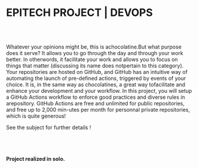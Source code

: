 # EPITECH PROJECT | DEVOPS

<br> <br/>

<p>
  Whatever your opinions might be, this is achocolatine.But what purpose does it serve? It allows you to go through the day     and through your work better.
  In otherwords, it facilitate your work and allows you to focus on things that matter (discussing its name does notpertain to   this category).
  Your repositories are hosted on GitHub, and GitHub has an intuitive way of automating the launch of pre-defined actions,       triggered by events of your choice. It is, in the same way as chocolatines, a great way tofacilitate and enhance your         development and your workflow.
  In this project, you will setup a GitHub Actions workflow to enforce good practices and diverse rules in arepository.
  GitHub Actions are free and unlimited for public repositories, and free up to 2,000 min-utes per month for personnal private   repositories, which is quite generous!

  See the subject for further details !
</p>

<br> <br/>

#### Project realized in solo.
